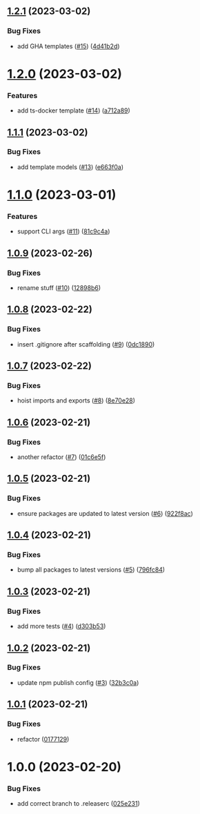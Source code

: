 ## [1.2.1](https://github.com/lachiejames/generate-project/compare/v1.2.0...v1.2.1) (2023-03-02)


### Bug Fixes

* add GHA templates ([#15](https://github.com/lachiejames/generate-project/issues/15)) ([4d41b2d](https://github.com/lachiejames/generate-project/commit/4d41b2d6d64e3b1dcdfa8a2c50ebe70db4157a80))

# [1.2.0](https://github.com/lachiejames/generate-project/compare/v1.1.1...v1.2.0) (2023-03-02)


### Features

* add ts-docker template ([#14](https://github.com/lachiejames/generate-project/issues/14)) ([a712a89](https://github.com/lachiejames/generate-project/commit/a712a89b3c8392ae1c0d74022e120c4295fa07a4))

## [1.1.1](https://github.com/lachiejames/generate-project/compare/v1.1.0...v1.1.1) (2023-03-02)


### Bug Fixes

* add template models ([#13](https://github.com/lachiejames/generate-project/issues/13)) ([e663f0a](https://github.com/lachiejames/generate-project/commit/e663f0a1db962310111b5dcd122195d70a9516b1))

# [1.1.0](https://github.com/lachiejames/generate-project/compare/v1.0.9...v1.1.0) (2023-03-01)


### Features

* support CLI args ([#11](https://github.com/lachiejames/generate-project/issues/11)) ([81c9c4a](https://github.com/lachiejames/generate-project/commit/81c9c4a9eb43d4b50f758c4731b4b3a1ad7fd1ee))

## [1.0.9](https://github.com/lachiejames/generate-project/compare/v1.0.8...v1.0.9) (2023-02-26)


### Bug Fixes

* rename stuff ([#10](https://github.com/lachiejames/generate-project/issues/10)) ([12898b6](https://github.com/lachiejames/generate-project/commit/12898b6168e3ae4e22c6b73e755f8675c72c533c))

## [1.0.8](https://github.com/lachiejames/generate-project/compare/v1.0.7...v1.0.8) (2023-02-22)


### Bug Fixes

* insert .gitignore after scaffolding ([#9](https://github.com/lachiejames/generate-project/issues/9)) ([0dc1890](https://github.com/lachiejames/generate-project/commit/0dc1890758f33ed80cf58279a879134a0a9b1e7a))

## [1.0.7](https://github.com/lachiejames/generate-project/compare/v1.0.6...v1.0.7) (2023-02-22)


### Bug Fixes

* hoist imports and exports ([#8](https://github.com/lachiejames/generate-project/issues/8)) ([8e70e28](https://github.com/lachiejames/generate-project/commit/8e70e280e59bb5e83be17bcf0e141a817f1cfb34))

## [1.0.6](https://github.com/lachiejames/generate-project/compare/v1.0.5...v1.0.6) (2023-02-21)


### Bug Fixes

* another refactor ([#7](https://github.com/lachiejames/generate-project/issues/7)) ([01c6e5f](https://github.com/lachiejames/generate-project/commit/01c6e5fcf7e56c9871c2da220be9227418a77cc8))

## [1.0.5](https://github.com/lachiejames/generate-project/compare/v1.0.4...v1.0.5) (2023-02-21)


### Bug Fixes

* ensure packages are updated to latest version ([#6](https://github.com/lachiejames/generate-project/issues/6)) ([922f8ac](https://github.com/lachiejames/generate-project/commit/922f8aca6b7220f2ccbb25b06b72d361274b424c))

## [1.0.4](https://github.com/lachiejames/generate-project/compare/v1.0.3...v1.0.4) (2023-02-21)


### Bug Fixes

* bump all packages to latest versions ([#5](https://github.com/lachiejames/generate-project/issues/5)) ([796fc84](https://github.com/lachiejames/generate-project/commit/796fc84012b76c58f6db02ae8f25c37b35cd7335))

## [1.0.3](https://github.com/lachiejames/generate-project/compare/v1.0.2...v1.0.3) (2023-02-21)


### Bug Fixes

* add more tests ([#4](https://github.com/lachiejames/generate-project/issues/4)) ([d303b53](https://github.com/lachiejames/generate-project/commit/d303b53496d322d9b0751e96a7079e5764ec97ec))

## [1.0.2](https://github.com/lachiejames/generate-project/compare/v1.0.1...v1.0.2) (2023-02-21)


### Bug Fixes

* update npm publish config ([#3](https://github.com/lachiejames/generate-project/issues/3)) ([32b3c0a](https://github.com/lachiejames/generate-project/commit/32b3c0ac5bc7af98dea91d3a68142b4e07c3e1e0))

## [1.0.1](https://github.com/lachiejames/generate-project/compare/v1.0.0...v1.0.1) (2023-02-21)


### Bug Fixes

* refactor ([0177129](https://github.com/lachiejames/generate-project/commit/01771298b9659abc2f41abbb07f79ba3191cb892))

# 1.0.0 (2023-02-20)


### Bug Fixes

* add correct branch to .releaserc ([025e231](https://github.com/lachiejames/generate-project/commit/025e23117c3aa924a409e45d1155e7b6ad3abecd))
